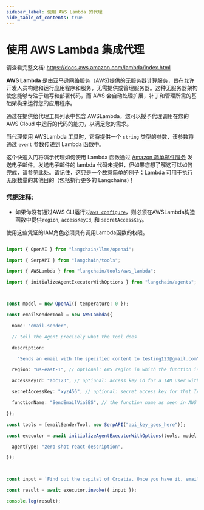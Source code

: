 ```yaml
---
sidebar_label: 使用 AWS Lambda 的代理
hide_table_of_contents: true
---
```


# 使用 AWS Lambda 集成代理

请查看完整文档: https://docs.aws.amazon.com/lambda/index.html

**AWS Lambda** 是由亚马逊网络服务（AWS)提供的无服务器计算服务，旨在允许开发人员构建和运行应用程序和服务，无需提供或管理服务器。这种无服务器架构使您能够专注于编写和部署代码，而 AWS 会自动处理扩展，补丁和管理所需的基础架构来运行您的应用程序。

通过在提供给代理工具列表中包含 AWSLambda，您可以授予代理调用在您的 AWS Cloud 中运行的代码的能力，以满足您的需求。

当代理使用 AWSLambda 工具时，它将提供一个 `string` 类型的参数，该参数将通过 `event` 参数传递到 Lambda 函数中。

这个快速入门将演示代理如何使用 Lambda 函数通过 [Amazon 简单邮件服务](https://aws.amazon.com/ses/) 发送电子邮件。发送电子邮件的 lambda 代码未提供，但如果您想了解这可以如何完成，请参见[此处](https://repost.aws/knowledge-center/lambda-send-email-ses)。请记住，这只是一个故意简单的例子；Lambda 可用于执行无限数量的其他目的（包括执行更多的 Langchains)！

### 凭据注释:

- 如果你没有通过AWS CLI运行过[`aws configure`](https://docs.aws.amazon.com/cli/latest/userguide/cli-chap-configure.html)，则必须在AWSLambda构造函数中提供`region`, `accessKeyId`, 和 `secretAccessKey`。

使用这些凭证的IAM角色必须具有调用Lambda函数的权限。


```typescript

import { OpenAI } from "langchain/llms/openai";

import { SerpAPI } from "langchain/tools";

import { AWSLambda } from "langchain/tools/aws_lambda";

import { initializeAgentExecutorWithOptions } from "langchain/agents";



const model = new OpenAI({ temperature: 0 });

const emailSenderTool = new AWSLambda({

  name: "email-sender",

  // tell the Agent precisely what the tool does

  description:

    "Sends an email with the specified content to testing123@gmail.com",

  region: "us-east-1", // optional: AWS region in which the function is deployed

  accessKeyId: "abc123", // optional: access key id for a IAM user with invoke permissions

  secretAccessKey: "xyz456", // optional: secret access key for that IAM user

  functionName: "SendEmailViaSES", // the function name as seen in AWS Console

});

const tools = [emailSenderTool, new SerpAPI("api_key_goes_here")];

const executor = await initializeAgentExecutorWithOptions(tools, model, {

  agentType: "zero-shot-react-description",

});



const input = `Find out the capital of Croatia. Once you have it, email the answer to testing123@gmail.com.`;

const result = await executor.invoke({ input });

console.log(result);

```

